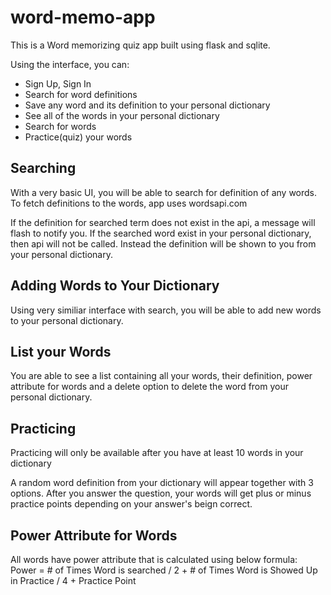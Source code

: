 # word-memo-app

This is a Word memorizing quiz app built using flask and sqlite.

Using the interface, you can:
* Sign Up, Sign In
* Search for word definitions
* Save any word and its definition to your personal dictionary
* See all of the words in your personal dictionary
* Search for words
* Practice(quiz) your words

## Searching
With a very basic UI, you will be able to search for definition of any words. 
To fetch definitions to the words, app uses wordsapi.com 
 
If the definition for searched term does not exist in the api, a message will flash to notify you. 
If the searched word exist in your personal dictionary, then api will not be called. Instead the definition will be shown to you from your personal dictionary. 


## Adding Words to Your Dictionary
Using very similiar interface with search, you will be able to add new words to your personal dictionary. 
 
## List your Words
You are able to see a list containing all your words, their definition, power attribute for words and a delete option to delete the word from your personal dictionary. 
 
## Practicing
Practicing will only be available after you have at least 10 words in your dictionary 

A random word definition from your dictionary will appear together with 3 options. 
After you answer the question, your words will get plus or minus practice points depending on your answer's beign correct. 
 
## Power Attribute for Words
All words have power attribute that is calculated using below formula: 
Power = # of Times Word is searched / 2  +  # of Times Word is Showed Up in Practice / 4  + Practice Point  
